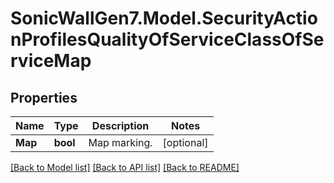 # SonicWallGen7.Model.SecurityActionProfilesQualityOfServiceClassOfServiceMap

## Properties

Name | Type | Description | Notes
------------ | ------------- | ------------- | -------------
**Map** | **bool** | Map marking. | [optional] 

[[Back to Model list]](../README.md#documentation-for-models) [[Back to API list]](../README.md#documentation-for-api-endpoints) [[Back to README]](../README.md)

